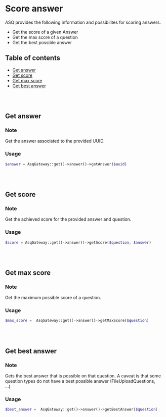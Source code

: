 # Score answer

ASQ provides the following information and possibilites for scoring answers.
* Get the score of a given Answer
* Get the max score of a question
* Get the best possible answer

## Table of contents

- [Get answer](#get-answer)
- [Get score](#get-score)
- [Get max score](#get-max-score)  
- [Get best answer](#get-best-answer)  
    
<br>
<br>

## Get answer

### Note
Get the answer associated to the provided UUID.

### Usage

```php
$answer = AsqGateway::get()->answer()->getAnswer($uuid)
```
    
<br>
<br>


## Get score

### Note

Get the achieved score for the provided answer and question.

### Usage

```php
$score = AsqGateway::get()->answer()->getScore($question, $answer)
```
    
<br>
<br>


## Get max score

### Note

Get the maximum possible score of a question.

### Usage

```php
$max_score =  AsqGateway::get()->answer()->getMaxScore($question)
```
    
<br>
<br>


## Get best answer

### Note

Gets the best answer that is possible on that question.
A caveat is that some question types do not have a best possible answer (FileUploadQuestions, ...)

### Usage

```php
$best_answer =  AsqGateway::get()->answer()->getBestAnswer($question)
```
<br>
<br>